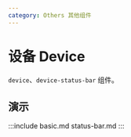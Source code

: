 ```yaml
---
category: Others 其他组件
---
```


# 设备 Device

`device`、`device-status-bar` 组件。

## 演示

:::include
basic.md status-bar.md
:::